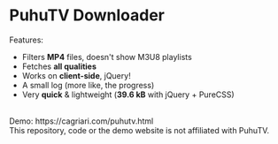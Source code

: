 # PuhuTV Downloader

Features:

 * Filters **MP4** files, doesn't show M3U8 playlists
 * Fetches **all qualities**
 * Works on **client-side**, jQuery!
 * A small log (more like, the progress)
 * Very **quick** & lightweight (**39.6 kB** with jQuery + PureCSS)

<br>
Demo: https://cagriari.com/puhutv.html
<br>
This repository, code or the demo website is not affiliated with PuhuTV.
